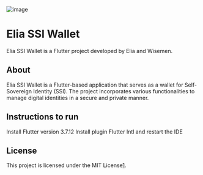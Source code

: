 ![image](https://user-images.githubusercontent.com/119856806/206405219-65295bb2-bd1e-422e-88b0-27bf6505fa01.png)

# Elia SSI Wallet

Elia SSI Wallet is a Flutter project developed by Elia and Wisemen.


## About

Elia SSI Wallet is a Flutter-based application that serves as a wallet for Self-Sovereign Identity (SSI). The project incorporates various functionalities to manage digital identities in a secure and private manner.

## Instructions to run
Install Flutter version 3.7.12
Install plugin Flutter Intl and restart the IDE

## License

This project is licensed under the MIT License​[1](https://github.com/elia-ssi-wallet/elia-ssi-wallet/tree/develop)​.